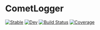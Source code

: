 # CometLogger

[![Stable](https://img.shields.io/badge/docs-stable-blue.svg)](https://rejuvyesh.github.io/CometLogger.jl/stable)
[![Dev](https://img.shields.io/badge/docs-dev-blue.svg)](https://rejuvyesh.github.io/CometLogger.jl/dev)
[![Build Status](https://github.com/rejuvyesh/CometLogger.jl/workflows/CI/badge.svg)](https://github.com/rejuvyesh/CometLogger.jl/actions)
[![Coverage](https://codecov.io/gh/rejuvyesh/CometLogger.jl/branch/master/graph/badge.svg)](https://codecov.io/gh/rejuvyesh/CometLogger.jl)
